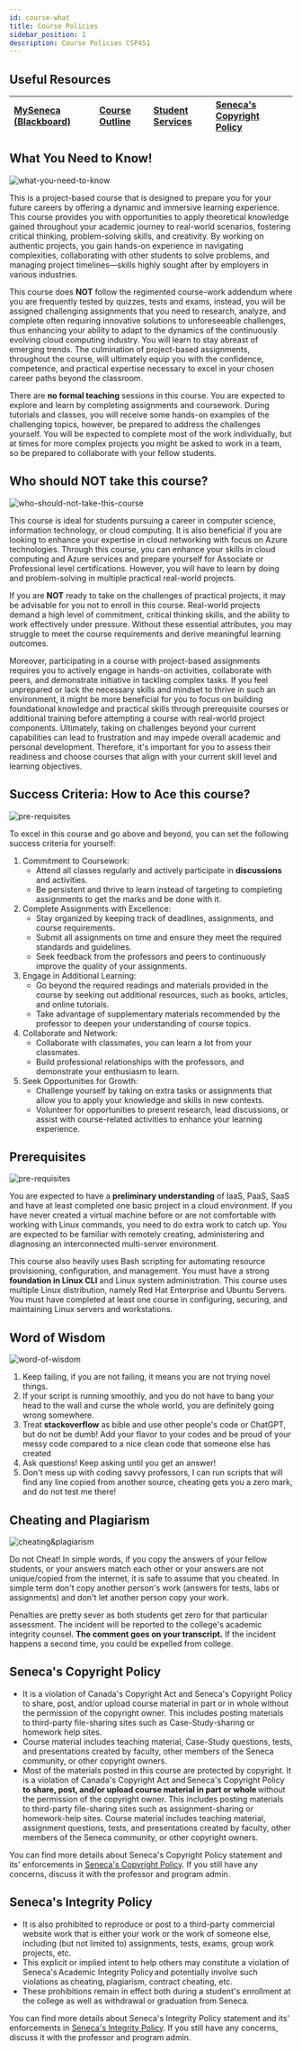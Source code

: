 ```yaml
---
id: course-what
title: Course Policies
sidebar_position: 1
description: Course Policies CSP451
---
```


## Useful Resources

| [MySeneca (Blackboard)](https://my.senecacollege.ca/) | [Course Outline](https://apps.senecapolytechnic.ca/ssos/findOutline.do?termCode=08424&subjectCode=CSP451&schoolCode=ITAS) | [Student Services](https://www.senecapolytechnic.ca/about/policies/academics-and-student-services.html) | [Seneca's Copyright Policy](https://www.senecapolytechnic.ca/about/policies/copyright-policy.html) |
| :--- | :--- | :--- | :--- |

## What You Need to Know!

![what-you-need-to-know](/img/about/wynk_icon.jpg)

This is a project-based course that is designed to prepare you for your future careers by offering a dynamic and immersive learning experience. This course provides you with opportunities to apply theoretical knowledge gained throughout your academic journey to real-world scenarios, fostering critical thinking, problem-solving skills, and creativity. By working on authentic projects, you gain hands-on experience in navigating complexities, collaborating with other students to solve problems, and managing project timelines—skills highly sought after by employers in various industries.

This course does **NOT** follow the regimented course-work addendum where you are frequently tested by quizzes, tests and exams, instead, you will be assigned challenging assignments that you need to research, analyze, and complete often requiring innovative solutions to unforeseeable challenges, thus enhancing your ability to adapt to the dynamics of the continuously evolving cloud computing industry. You will learn to stay abreast of emerging trends. The culmination of project-based assignments, throughout the course, will ultimately equip you with the confidence, competence, and practical expertise necessary to excel in your chosen career paths beyond the classroom.

There are **no formal teaching** sessions in this course. You are expected to explore and learn by completing assignments and coursework. During tutorials and classes, you will receive some hands-on examples of the challenging topics, however, be prepared to address the challenges yourself. You will be expected to complete most of the work individually, but at times for more complex projects you might be asked to work in a team, so be prepared to collaborate with your fellow students.

## Who should **NOT** take this course?

![who-should-not-take-this-course](/img/about/not_icon.jpg)

This course is ideal for students pursuing a career in computer science, information technology, or cloud computing. It is also beneficial if you are looking to enhance your expertise in cloud networking with focus on Azure technologies. Through this course, you can enhance your skills in cloud computing and Azure services and prepare yourself for Associate or Professional level certifications. However, you will have to learn by doing and problem-solving in multiple practical real-world projects.

If you are **NOT** ready to take on the challenges of practical projects, it may be advisable for you not to enroll in this course. Real-world projects demand a high level of commitment, critical thinking skills, and the ability to work effectively under pressure. Without these essential attributes, you may struggle to meet the course requirements and derive meaningful learning outcomes.

Moreover, participating in a course with project-based assignments requires you to actively engage in hands-on activities, collaborate with peers, and demonstrate initiative in tackling complex tasks. If you feel unprepared or lack the necessary skills and mindset to thrive in such an environment, it might be more beneficial for you to focus on building foundational knowledge and practical skills through prerequisite courses or additional training before attempting a course with real-world project components. Ultimately, taking on challenges beyond your current capabilities can lead to frustration and may impede overall academic and personal development. Therefore, it's important for you to assess their readiness and choose courses that align with your current skill level and learning objectives.

## Success Criteria: How to Ace this course?

![pre-requisites](/img/about/success_icon.png)

To excel in this course and go above and beyond, you can set the following success criteria for yourself:

1. Commitment to Coursework:
     - Attend all classes regularly and actively participate in **discussions** and activities.
     - Be persistent and thrive to learn instead of targeting to completing assignments to get the marks and be done with it.
2. Complete Assignments with Excellence:
    - Stay organized by keeping track of deadlines, assignments, and course requirements.
    - Submit all assignments on time and ensure they meet the required standards and guidelines.
    - Seek feedback from the professors and peers to continuously improve the quality of your assignments.
3. Engage in Additional Learning:
    - Go beyond the required readings and materials provided in the course by seeking out additional resources, such as books, articles, and online tutorials.
    - Take advantage of supplementary materials recommended by the professor to deepen your understanding of course topics.
4. Collaborate and Network:
    - Collaborate with classmates, you can learn a lot from your classmates.
    - Build professional relationships with the professors, and demonstrate your enthusiasm to learn.
5. Seek Opportunities for Growth:
    - Challenge yourself by taking on extra tasks or assignments that allow you to apply your knowledge and skills in new contexts.
    - Volunteer for opportunities to present research, lead discussions, or assist with course-related activities to enhance your learning experience.

## Prerequisites

![pre-requisites](/img/about/pre_icon.jpg)

You are expected to have a **preliminary understanding** of IaaS, PaaS, SaaS and have at least completed one basic project in a cloud environment. If you have never created a virtual machine before or are not comfortable with working with Linux commands, you need to do extra work to catch up. You are expected to be familiar with remotely creating, administering and diagnosing an interconnected multi-server environment.

This course also heavily uses Bash scripting for automating resource provisioning, configuration, and management. You must have a strong **foundation in Linux CLI** and Linux system administration. This course uses multiple Linux distribution, namely Red Hat Enterprise and Ubuntu Servers. You must have completed at least one course in configuring, securing, and maintaining Linux servers and workstations.

<!-- In summary, even though the pre-requisites will not be enforced at the time of registering for this course, in order to succeed in this course you must have:

1. Basic knowledge of computer systems and networking.
2. Basic knowledge of computer networking concepts, including IP addressing, subnetting, and routing.
3. Proficiency in Linux command-line interface (CLI), executing commands, and working with Linux File Systems.
4. Familiarity with cloud computing fundamentals and Azure services is recommended but not mandatory. -->

<!-- ## What are online classes?

![online-sessions](/img/about/on;ine_icon.jpg)

This is a project based course so there are no regimented tutorial schedule but there are weekly online hands-on demo sessions to guide and assist you in completing your setup and getting started with the coursework. Online sessions prioritize self-directed learning and proactive engagement from you to learn by doing with demo and hands-on tutorials.  You are expected to take the initiative to explore course materials, participate actively in demo sessions, and apply concepts through hands-on practice to navigate your way in the ever changing domain of cloud computing and find resolution for issue as they arise.

Online class schedule and office hour details can be found in the Blackboard Portal. You are recommended to attend all the sessions regularly and actively participate in discussions and activities. Ask questions, share insights, and contribute to the learning environment. While you are encouraged to attend all sessions, there are some sessions that key topics will be covered and you should **NOT*** miss them:

- Week One: Class Orientation & GitHub Configuration
- Week Four: Azure Environment Setup & Configuration
- Week Five: Azure Scripting & Milestone Instructions
- Week Eight: Introduction to Containerization & Kubernetes Clusters
- Week Nine: Multi-tenant application deployment with Docker Engine -->

## Word of Wisdom

![word-of-wisdom](/img/about/wisdom_icon.png)

1. Keep failing, if you are not failing, it means you are not trying novel things.
2. If your script is running smoothly, and you do not have to bang your head to the wall and curse the whole world, you are definitely going wrong somewhere.
3. Treat **stackoverflow** as bible and use other people's code or ChatGPT, but do not be dumb! Add your flavor to your codes and be proud of your messy code compared to a nice clean code that someone else has created
4. Ask questions! Keep asking until you get an answer!
5. Don't mess up with coding savvy professors, I can run scripts that will find any line copied from another source, cheating gets you a zero mark, and do not test me there!

## Cheating and Plagiarism

![cheating&plagiarism](/img/about/nocheat_icon.jpg)

Do not Cheat! In simple words, if you copy the answers of your fellow students, or your answers match each other or your answers are not unique/copied from the internet, it is safe to assume that you cheated. In simple term don't copy another person's work (answers for tests, labs or assignments) and don't let another person copy your work.

Penalties are pretty sever as both students get zero for that particular assessment. The incident will be reported to the college's academic integrity counsel. **The comment goes on your transcript.** If the incident happens a second time, you could be expelled from college.

## Seneca's Copyright Policy

- It is a violation of Canada's Copyright Act and Seneca's Copyright Policy to share, post, and/or upload course material in part or in whole without the permission of the copyright owner. This includes posting materials to third-party file-sharing sites such as Case-Study-sharing or homework help sites.
- Course material includes teaching material, Case-Study questions, tests, and presentations created by faculty, other members of the Seneca community, or other copyright owners.
- Most of the materials posted in this course are protected by copyright. It is a violation of Canada's Copyright Act and Seneca's Copyright Policy **to share, post, and/or upload course material in part or whole** without the permission of the copyright owner. This includes posting materials to third-party file-sharing sites such as assignment-sharing or homework-help sites. Course material includes teaching material, assignment questions, tests, and presentations created by faculty, other members of the Seneca community, or other copyright owners.

You can find more details about Seneca's Copyright Policy statement and its' enforcements in [Seneca's Copyright Policy](https://www.senecapolytechnic.ca/about/policies/copyright-policy.html). If you still have any concerns, discuss it with the professor and program admin.

## Seneca's Integrity Policy

- It is also prohibited to reproduce or post to a third-party commercial website work that is either your work or the work of someone else, including (but not limited to) assignments, tests, exams, group work projects, etc.
- This explicit or implied intent to help others may constitute a violation of Seneca's Academic Integrity Policy and potentially involve such violations as cheating, plagiarism, contract cheating, etc.
- These prohibitions remain in effect both during a student's enrollment at the college as well as withdrawal or graduation from Seneca.  

You can find more details about Seneca's Integrity Policy statement and its' enforcements in [Seneca's Integrity Policy](https://www.senecapolytechnic.ca/about/policies/academic-integrity-policy.html). If you still have any concerns, discuss it with the professor and program admin.
